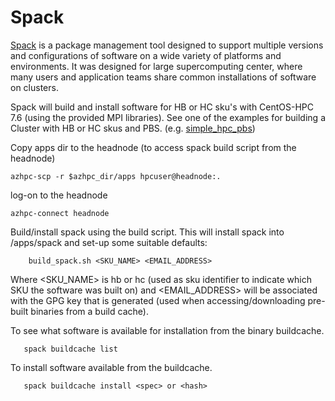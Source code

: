 # Spack

[Spack](https://spack.readthedocs.io/en/latest/) is a package management tool designed to support multiple versions and configurations of software on a wide variety of platforms and environments. It was designed for large supercomputing center, where many users and application teams share common installations of software on clusters.

Spack will build and install software for HB or HC sku's with CentOS-HPC 7.6 (using the provided MPI libraries). See one of the examples for building a Cluster with HB or HC skus and PBS. (e.g. [simple_hpc_pbs](../../examples/simple_hpc_pbs/readme.md))


Copy apps dir to the headnode (to access spack build script from the headnode)
```
azhpc-scp -r $azhpc_dir/apps hpcuser@headnode:.
```


log-on to the headnode
```
azhpc-connect headnode
```


Build/install spack using the build script.  This will install spack into /apps/spack and set-up some suitable defaults:
```
    build_spack.sh <SKU_NAME> <EMAIL_ADDRESS>
```
Where <SKU_NAME> is hb or hc (used as sku identifier to indicate which SKU the software was built on) and <EMAIL_ADDRESS> will be associated with the GPG key that is generated (used when accessing/downloading pre-built binaries from a build cache).

To see what software is available for installation from the binary buildcache.
```
   spack buildcache list
```

To install software available from the buildcache.

```
   spack buildcache install <spec> or <hash>
```
